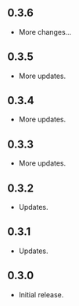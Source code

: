 ## 0.3.6 

* More changes...

## 0.3.5

* More updates.

## 0.3.4

* More updates.

## 0.3.3

* More updates.

## 0.3.2

* Updates.

## 0.3.1

* Updates.

## 0.3.0

* Initial release.
